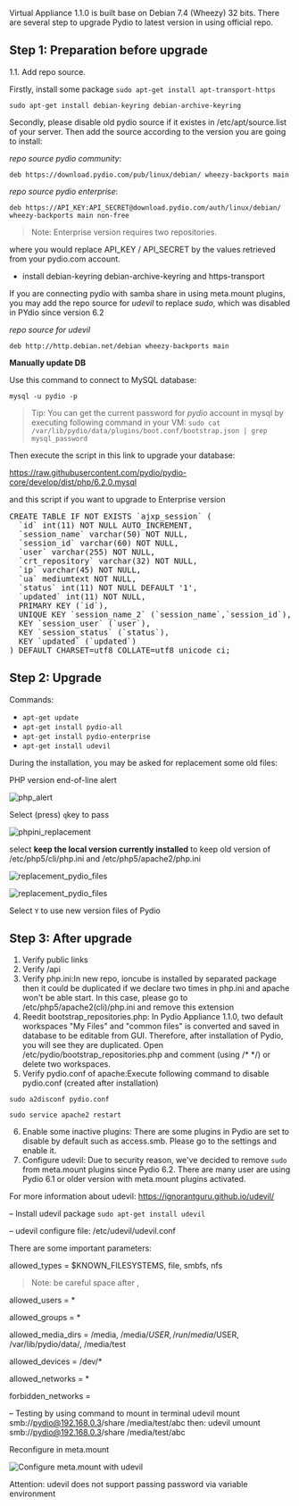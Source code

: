 Virtual Appliance 1.1.0 is built base on Debian 7.4 (Wheezy) 32 bits. There are several step to upgrade Pydio to latest version in using official repo.

## Step 1: Preparation before upgrade
1.1. Add repo source.

Firstly,  install some package
`sudo apt-get install apt-transport-https`

`sudo apt-get install debian-keyring debian-archive-keyring`

Secondly, please disable old pydio source if it existes in /etc/apt/source.list of your server. Then add the source according to the version you are going to install:

*repo source pydio community*:

`deb https://download.pydio.com/pub/linux/debian/ wheezy-backports main`

*repo source pydio enterprise*:

`deb https://API_KEY:API_SECRET@download.pydio.com/auth/linux/debian/ wheezy-backports main non-free`

> Note: Enterprise version requires two repositories.

where you would replace API_KEY / API_SECRET by the values retrieved from your pydio.com account.

- install debian-keyring debian-archive-keyring and https-transport

If you are connecting pydio with samba share in using meta.mount plugins, you may add the repo source for *udevil* to replace *sudo*, which was disabled in PYdio since version 6.2

*repo source for udevil*

`deb http://http.debian.net/debian wheezy-backports main`

**Manually update DB**

Use this command to connect to MySQL database:

`mysql -u pydio -p`

> Tip: You can get the current password for *pydio* account in mysql by executing following command in your VM:
`sudo cat /var/lib/pydio/data/plugins/boot.conf/bootstrap.json | grep mysql_password`

Then execute the script in this link to upgrade your database:

https://raw.githubusercontent.com/pydio/pydio-core/develop/dist/php/6.2.0.mysql

and this script if you want to upgrade to Enterprise version
<pre>
CREATE TABLE IF NOT EXISTS `ajxp_session` (
  `id` int(11) NOT NULL AUTO_INCREMENT,
  `session_name` varchar(50) NOT NULL,
  `session_id` varchar(60) NOT NULL,
  `user` varchar(255) NOT NULL,
  `crt_repository` varchar(32) NOT NULL,
  `ip` varchar(45) NOT NULL,
  `ua` mediumtext NOT NULL,
  `status` int(11) NOT NULL DEFAULT '1',
  `updated` int(11) NOT NULL,
  PRIMARY KEY (`id`),
  UNIQUE KEY `session_name_2` (`session_name`,`session_id`),
  KEY `session_user` (`user`),
  KEY `session_status` (`status`),
  KEY `updated` (`updated`)
) DEFAULT CHARSET=utf8 COLLATE=utf8_unicode_ci;
</pre>

## Step 2: Upgrade

Commands:
- `apt-get update`
- `apt-get install pydio-all`
- `apt-get install pydio-enterprise`
- `apt-get install udevil`

During the installation, you may be asked for replacement some old files:

PHP version end-of-line alert

![php_alert](images/upgrades/upgrade_vmappliance_1.1_to_pydio_6_2_2/php_alert.png)

Select (press) `q`key to pass

![phpini_replacement](images/upgrades/upgrade_vmappliance_1.1_to_pydio_6_2_2/replacement_phpini.png)

select **keep the local version currently installed** to keep old version of /etc/php5/cli/php.ini and /etc/php5/apache2/php.ini

![replacement_pydio_files](images/upgrades/upgrade_vmappliance_1.1_to_pydio_6_2_2/replacement_pydio_etc.png)

![replacement_pydio_files](images/upgrades/upgrade_vmappliance_1.1_to_pydio_6_2_2/replacement_pydio_etc2.png)

Select `Y` to use new version files of Pydio


## Step 3: After upgrade
1. Verify public links
2. Verify /api
3. Verify php.ini:In new repo, ioncube is installed by separated package then it could be duplicated if we declare two times in php.ini and apache won't be able start. In this case, please go to /etc/php5/apache2(cli)/php.ini and remove this extension
4. Reedit bootstrap_repositories.php: In Pydio Appliance 1.1.0, two default workspaces "My Files" and "common files" is converted and saved in database to be editable from GUI. Therefore, after installation of Pydio, you will see they are duplicated. Open /etc/pydio/bootstrap_repositories.php and comment (using /* */) or delete two workspaces.
5. Verify pydio.conf of apache:Execute following command to disable pydio.conf (created after installation)

 `sudo a2disconf pydio.conf`

 `sudo service apache2 restart`

6. Enable some inactive plugins: There are some plugins in Pydio are set to disable by default such as access.smb. Please go to the settings and enable it.
7. Configure udevil:
Due to security reason, we've decided to remove `sudo` from meta.mount plugins since Pydio 6.2. There are many user are using Pydio 6.1 or older version with meta.mount plugins activated.

For more information about udevil: https://ignorantguru.github.io/udevil/

– Install udevil package
`sudo apt-get install udevil`

– udevil configure file: /etc/udevil/udevil.conf

There are some important parameters:

allowed_types = $KNOWN_FILESYSTEMS, file, smbfs, nfs
>Note: be careful space after ,

allowed_users = *

allowed_groups = *

allowed_media_dirs = /media, /media/$USER, /run/media/$USER, /var/lib/pydio/data/, /media/test

allowed_devices = /dev/*

allowed_networks = *

forbidden_networks =


– Testing by using command to mount in terminal
udevil mount smb://pydio@192.168.0.3/share /media/test/abc
then:
udevil umount smb://pydio@192.168.0.3/share /media/test/abc

Reconfigure in meta.mount

![Configure meta.mount with udevil](images/upgrades/upgrade_vmappliance_1.1_to_pydio_6_2_2/metamountwithudevil.png)


Attention: udevil does not support passing password via variable environment
